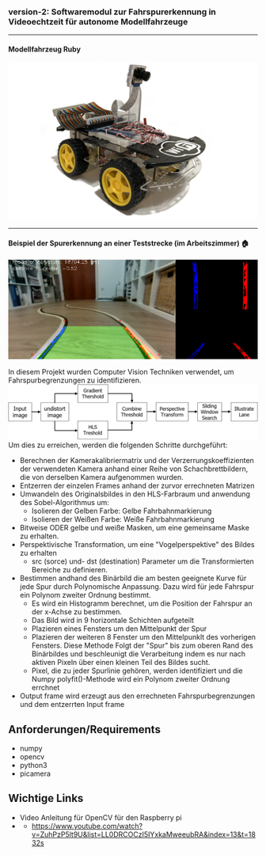 ### version-2: Softwaremodul zur Fahrspurerkennung in Videoechtzeit für autonome Modellfahrzeuge
* * * *
#### Modellfahrzeug Ruby
![](ruby1.png)

* * * *
#### Beispiel der Spurerkennung an einer Teststrecke (im Arbeitszimmer) :house:

![](Beispiel.png)


In diesem Projekt wurden Computer Vision Techniken verwendet, um Fahrspurbegrenzungen zu identifizieren.
![](/images/v2-pipeline.png)
Um dies zu erreichen, werden die folgenden Schritte durchgeführt:
- Berechnen der Kamerakalibriermatrix und der Verzerrungskoeffizienten der verwendeten Kamera anhand einer Reihe von Schachbrettbildern, die von derselben Kamera aufgenommen wurden.
- Entzerren der einzelen Frames anhand der zurvor errechneten Matrizen
- Umwandeln des Originalsbildes in den HLS-Farbraum und anwendung des Sobel-Algorithmus um:
  - Isolieren der Gelben Farbe: Gelbe Fahrbahnmarkierung
  - Isolieren der Weißen Farbe: Weiße Fahrbahnmarkierung
- Bitweise ODER gelbe und weiße Masken, um eine gemeinsame Maske zu erhalten.
- Perspektivische Transformation, um eine "Vogelperspektive" des Bildes zu erhalten
  - src (sorce) und- dst (destination) Parameter um die Transformierten Bereiche zu definieren.
- Bestimmen andhand des Binärbild die am besten geeignete Kurve für jede Spur durch Polynomische Anpassung. Dazu wird für jede Fahrspur ein Polynom zweiter Ordnung bestimmt.
  - Es wird ein Histogramm berechnet, um die Position der Fahrspur an der x-Achse zu bestimmen.
  - Das Bild wird in 9 horizontale Schichten aufgeteilt
  - Plazieren eines Fensters um den Mittelpunkt der Spur
  - Plazieren der weiteren  8 Fenster um den Mittelpunklt des vorherigen Fensters. Diese Methode Folgt der "Spur" bis zum oberen Rand des Binärbildes und beschleunigt die Verarbeitung indem es nur nach aktiven Pixeln über einen kleinen Teil des Bildes sucht.
  - Pixel, die zu jeder Spurlinie gehören, werden identifiziert und die Numpy polyfit()-Methode wird ein Polynom zweiter Ordnung errchnet
- Output frame wird erzeugt aus den errechneten Fahrspurbegrenzungen und dem entzerrten Input frame

## Anforderungen/Requirements 
- numpy
- opencv
- python3 
- picamera

## Wichtige Links

- Video Anleitung für OpenCV für den Raspberry pi
- - https://www.youtube.com/watch?v=ZuhPzP5lt9U&list=LL0DRCOCzI5IYxkaMweeubRA&index=13&t=1832s
